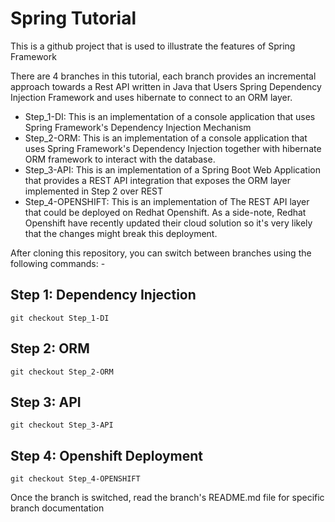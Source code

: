 # Spring Tutorial
This is a github project that is used to illustrate the features of Spring Framework

There are 4 branches in this tutorial, each branch provides an incremental approach towards a Rest API written in Java that Users Spring Dependency Injection Framework and uses hibernate to connect to an ORM layer.

 - Step_1-DI: This is an implementation of a console application that uses Spring Framework's Dependency Injection Mechanism
 - Step_2-ORM: This is an implementation of a console application that uses Spring Framework's Dependency Injection together with hibernate ORM framework to interact with the database.
 - Step_3-API: This is an implementation of a Spring Boot Web Application that provides a REST API integration that exposes the ORM layer implemented in Step 2 over REST
 - Step_4-OPENSHIFT: This is an implementation of The REST API layer that could be deployed on Redhat Openshift. As a side-note, Redhat Openshift have recently updated their cloud solution so it's very likely that the changes might break this deployment.

After cloning this repository, you can switch between branches using the following commands: -

## Step 1: Dependency Injection ##
`git checkout Step_1-DI`

## Step 2: ORM ##
`git checkout Step_2-ORM`

## Step 3: API ##
`git checkout Step_3-API`

## Step 4: Openshift Deployment ##
`git checkout Step_4-OPENSHIFT`

Once the branch is switched, read the branch's README.md file for specific branch documentation
